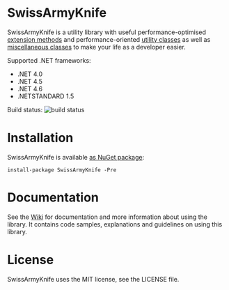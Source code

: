 # SwissArmyKnife

SwissArmyKnife is a utility library with useful performance-optimised [extension methods](https://github.com/akamsteeg/SwissArmyKnife/wiki/Extension-methods) and performance-oriented [utility classes](https://github.com/akamsteeg/SwissArmyKnife/wiki/Performance-oriented-utility-classes) as well as [miscellaneous classes](https://github.com/akamsteeg/SwissArmyKnife/wiki/Miscellaneous-classes) to make your life as a developer easier.

Supported .NET frameworks:
* .NET 4.0
* .NET 4.5
* .NET 4.6
* .NETSTANDARD 1.5

Build status: ![build status](https://interastra.visualstudio.com/_apis/public/build/definitions/91e1708a-5416-4974-88df-9c2449706ab9/4/badge)

# Installation

SwissArmyKnife is available [as NuGet package](https://www.nuget.org/packages/SwissArmyKnife/):

```
install-package SwissArmyKnife -Pre
```

# Documentation

See the [Wiki](https://github.com/akamsteeg/SwissArmyKnife/wiki) for documentation and more information about using the library. It contains code samples, explanations and guidelines on using this library.

# License

SwissArmyKnife uses the MIT license, see the LICENSE file.
